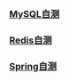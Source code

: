 ### [MySQL自测](https://github.com/guohaichen/self_testing_note/blob/main/mysql%E8%87%AA%E6%B5%8B.md)

### [Redis自测](https://github.com/guohaichen/self_testing_note/blob/main/redis%E8%87%AA%E6%B5%8B.md)

### [Spring自测](https://github.com/guohaichen/self_testing_note/blob/main/SpringFramework%E8%87%AA%E6%B5%8B.md)

